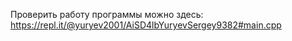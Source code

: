 Проверить работу программы можно здесь:
https://repl.it/@yuryev2001/AiSD4lbYuryevSergey9382#main.cpp
